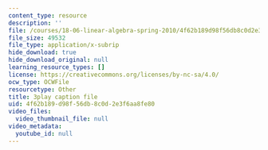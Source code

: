 ```yaml
---
content_type: resource
description: ''
file: /courses/18-06-linear-algebra-spring-2010/4f62b189d98f56db8c0d2e3f6aa8fe80_9Q1q7s1jTzU.vtt
file_size: 49532
file_type: application/x-subrip
hide_download: true
hide_download_original: null
learning_resource_types: []
license: https://creativecommons.org/licenses/by-nc-sa/4.0/
ocw_type: OCWFile
resourcetype: Other
title: 3play caption file
uid: 4f62b189-d98f-56db-8c0d-2e3f6aa8fe80
video_files:
  video_thumbnail_file: null
video_metadata:
  youtube_id: null
---
```

